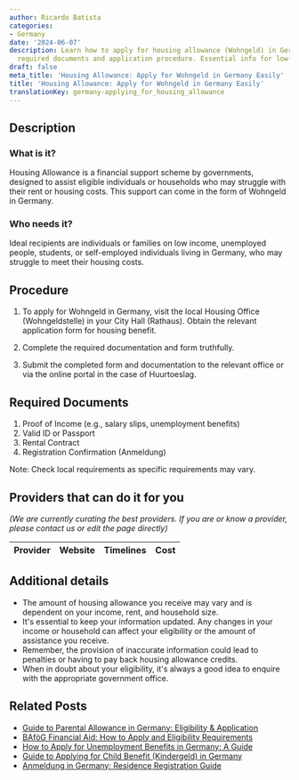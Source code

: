 ```yaml
---
author: Ricardo Batista
categories:
- Germany
date: '2024-06-07'
description: Learn how to apply for housing allowance (Wohngeld) in Germany, including
  required documents and application procedure. Essential info for low-income residents.
draft: false
meta_title: 'Housing Allowance: Apply for Wohngeld in Germany Easily'
title: 'Housing Allowance: Apply for Wohngeld in Germany Easily'
translationKey: germany-applying_for_housing_allowance
---
```


## Description
### What is it?
Housing Allowance is a financial support scheme by governments, designed to assist eligible individuals or households who may struggle with their rent or housing costs. This support can come in the form of Wohngeld in Germany.

### Who needs it?
Ideal recipients are individuals or families on low income, unemployed people, students, or self-employed individuals living in Germany, who may struggle to meet their housing costs.

## Procedure

1. To apply for Wohngeld in Germany, visit the local Housing Office (Wohngeldstelle) in your City Hall (Rathaus). Obtain the relevant application form for housing benefit.
   
2. Complete the required documentation and form truthfully.
   
3. Submit the completed form and documentation to the relevant office or via the online portal in the case of Huurtoeslag.

## Required Documents
1. Proof of Income (e.g., salary slips, unemployment benefits)
2. Valid ID or Passport
3. Rental Contract
4. Registration Confirmation (Anmeldung)

Note: Check local requirements as specific requirements may vary.

## Providers that can do it for you

_(We are currently curating the best providers. If you are or know a provider, please contact us or edit the page directly)_

| Provider        |     Website     |     Timelines    |       Cost      |
| --------------- | --------------- |  :-------------: | :-------------: |

## Additional details
- The amount of housing allowance you receive may vary and is dependent on your income, rent, and household size.
- It's essential to keep your information updated. Any changes in your income or household can affect your eligibility or the amount of assistance you receive.
- Remember, the provision of inaccurate information could lead to penalties or having to pay back housing allowance credits.
- When in doubt about your eligibility, it's always a good idea to enquire with the appropriate government office.


## Related Posts

- [Guide to Parental Allowance in Germany: Eligibility & Application](https://tramitit.com/guides/germany/applying_for_parental_allowance/)
- [BAföG Financial Aid: How to Apply and Eligibility Requirements](https://tramitit.com/guides/germany/applying_for_student_financial_aid/)
- [How to Apply for Unemployment Benefits in Germany: A Guide](https://tramitit.com/guides/germany/applying_for_unemployment_benefit/)
- [Guide to Applying for Child Benefit (Kindergeld) in Germany](https://tramitit.com/guides/germany/applying_for_child_benefit/)
- [Anmeldung in Germany: Residence Registration Guide](https://tramitit.com/guides/germany/registration_of_residence/)